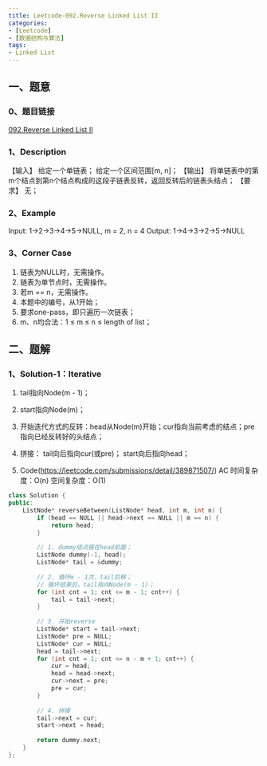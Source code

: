 ```yaml
---
title: Leetcode-092.Reverse Linked List II
categories: 
- [Leetcode]
- [数据结构与算法]
tags: 
- Linked List 
---
```


## 一、题意

### 0、题目链接
[092.Reverse Linked List II](https://leetcode.com/problems/reverse-linked-list-ii/)

### 1、Description
【输入】
给定一个单链表；
给定一个区间范围[m, n]；
【输出】
将单链表中的第m个结点到第n个结点构成的这段子链表反转，返回反转后的链表头结点；
【要求】
无；

### 2、Example
Input: 1->2->3->4->5->NULL, m = 2, n = 4
Output: 1->4->3->2->5->NULL

<!-- more -->

### 3、Corner Case
1. 链表为NULL时，无需操作。
2. 链表为单节点时，无需操作。
3. 若m == n，无需操作。
4. 本题中的编号，从1开始；
5. 要求one-pass，即只遍历一次链表；
6. m、n均合法：1 ≤ m ≤ n ≤ length of list；

## 二、题解

### 1、Solution-1：Iterative
1. tail指向Node(m - 1)；

2. start指向Node(m)；

3. 开始迭代方式的反转：head从Node(m)开始；cur指向当前考虑的结点；pre指向已经反转好的头结点；

4. 拼接：
tail向后指向cur(或pre)；
start向后指向head；

5. Code(https://leetcode.com/submissions/detail/389871507/)
AC
时间复杂度：O(n)
空间复杂度：O(1) 
```C++
class Solution {
public:
    ListNode* reverseBetween(ListNode* head, int m, int n) {
        if (head == NULL || head->next == NULL || m == n) {
            return head;
        }
        
        // 1. dummy结点接在head前面；
        ListNode dummy(-1, head);
        ListNode* tail = &dummy;
        
        // 2. 循环m - 1次，tail后移；
        // 循环结束后，tail指向Node(m - 1)；
        for (int cnt = 1; cnt <= m - 1; cnt++) {
            tail = tail->next;
        }
 
        // 3. 开始reverse
        ListNode* start = tail->next;
        ListNode* pre = NULL;
        ListNode* cur = NULL;
        head = tail->next;
        for (int cnt = 1; cnt <= n - m + 1; cnt++) {
            cur = head;
            head = head->next;
            cur->next = pre;
            pre = cur;
        }
        
        // 4. 拼接
        tail->next = cur;
        start->next = head;        
        
        return dummy.next;
    }
};
```